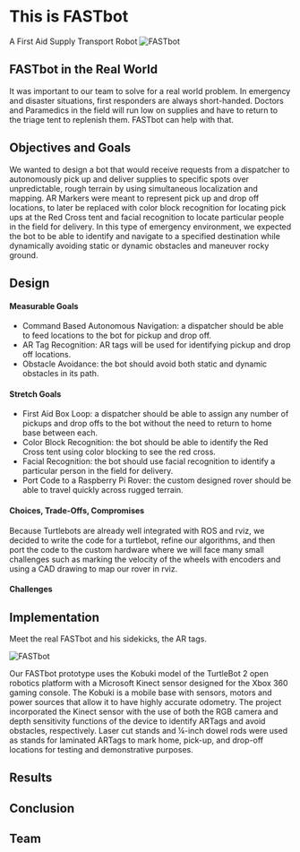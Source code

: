 # This is FASTbot 
A First Aid Supply Transport Robot
![FASTbot](https://1712507217.rsc.cdn77.org/wp-content/uploads/2016/08/medical-robot.jpg)

## FASTbot in the Real World

It was important to our team to solve for a real world problem.  In emergency and disaster situations, first responders are always short-handed.  Doctors and Paramedics in the field will run low on supplies and have to return to the triage tent to replenish them.  FASTbot can help with that.

## Objectives and Goals

We wanted to design a bot that would receive requests from a dispatcher to autonomously pick up and deliver supplies to specific spots over unpredictable, rough terrain by using simultaneous localization and mapping.  AR Markers were meant to represent pick up and drop off locations, to later be replaced with color block recognition for locating pick ups at the Red Cross tent and facial recognition to locate particular people in the field for delivery.  In this type of emergency environment, we expected the bot to be able to identify and navigate to a specified destination while dynamically avoiding static or dynamic obstacles and maneuver rocky ground. 

## Design

#### Measurable Goals
- Command Based Autonomous Navigation: a dispatcher should be able to feed locations to the bot for pickup and drop off.
- AR Tag Recognition: AR tags will be used for identifying pickup and drop off locations.
- Obstacle Avoidance: the bot should avoid both static and dynamic obstacles in its path.

#### Stretch Goals
- First Aid Box Loop: a dispatcher should be able to assign any number of pickups and drop offs to the bot without the need to return to home base between each.
- Color Block Recognition: the bot should be able to identify the Red Cross tent using color blocking to see the red cross.
- Facial Recognition: the bot should use facial recognition to identify a particular person in the field for delivery.
- Port Code to a Raspberry Pi Rover: the custom designed rover should be able to travel quickly across rugged terrain.

#### Choices, Trade-Offs, Compromises
Because Turtlebots are already well integrated with ROS and rviz, we decided to write the code for a turtlebot, refine our algorithms, and then port the code to the custom hardware where we will face many small challenges such as marking the velocity of the wheels with encoders and using a CAD drawing to map our rover in rviz.

#### Challenges 

## Implementation
Meet the real FASTbot and his sidekicks, the AR tags.

![FASTbot](https://drive.google.com/file/d/1tOKX6__ECyRHoTidm_Hed8psBb_ghxj1/view?usp=sharing)

Our FASTbot prototype uses the Kobuki model of the TurtleBot 2 open robotics platform with a Microsoft Kinect sensor designed for the Xbox 360 gaming console. The Kobuki is a mobile base with sensors, motors and power sources that allow it to have highly accurate odometry. The project incorporated the Kinect sensor with the use of both the RGB camera and depth sensitivity functions of the device to identify ARTags and avoid obstacles, respectively.  Laser cut stands and ¼-inch dowel rods were used as stands for laminated ARTags to mark home, pick-up, and drop-off locations for testing and demonstrative purposes. 

## Results

## Conclusion

## Team
